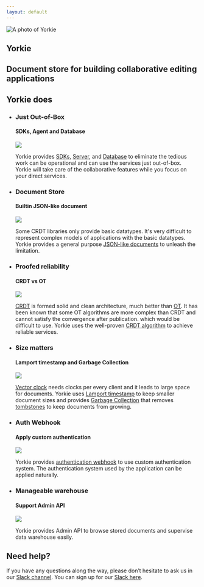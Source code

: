 ```yaml
---
layout: default
---
```


<section class="hero">
  <div class="wrapper">
    <img class="logo" src="./images/yorkie-photo.png" alt="A photo of Yorkie" />
    <div class="title">
      <h1>Yorkie</h1>
      <h2>Document store for building collaborative editing applications</h2>
    </div>
  </div>
  <div class="clear"></div>
</section>
<section class="content">
  <div class="wrapper">
    <h2>
    Yorkie does
    </h2>
    <ul class="card-list">
      <li class="card">
        <div class="card-header">
          <div class="card-header-title">
            <h3>Just Out-of-Box</h3>
            <h4>SDKs, Agent and Database</h4>
          </div>
          <div class="card-header-img">
            <img src="./images/network.svg" />
          </div>
        </div>
        <div class="card-body">
          <p>
          <span class="brand">Yorkie</span> provides <a href="/docs/js-sdk">SDKs</a>, <a href="/docs/agent">Server</a>, and <a href="/docs/agent#running-agent-with-mongodb">Database</a> to eliminate the tedious work can be operational and can use the services just out-of-box. Yorkie will take care of the collaborative features while you focus on your direct services.
          </p>
        </div>
      </li>
      <li class="card">
        <div class="card-header">
          <div class="card-header-title">
            <h3>Document Store</h3>
            <h4>Builtin JSON-like document</h4>
          </div>
          <div class="card-header-img">
            <img src="./images/easy.svg" />
          </div>
        </div>
        <div class="card-body">
          <p>
          Some CRDT libraries only provide basic datatypes. It's very difficult to represent complex models of applications with the basic datatypes. <span class="brand">Yorkie</span> provides a general purpose <a href="/docs/js-sdk#document">JSON-like documents</a> to unleash the limitation.
          </p>
        </div>
      </li>
      <li class="card">
        <div class="card-header">
          <div class="card-header-title">
            <h3>Proofed reliability</h3>
            <h4>CRDT vs OT</h4>
          </div>
          <div class="card-header-img">
            <img src="./images/reliability.svg" />
          </div>
        </div>
        <div class="card-body">
          <p>
          <a href="https://en.wikipedia.org/wiki/Conflict-free_replicated_data_type">CRDT</a> is formed solid and clean architecture, much better than <a href="https://en.wikipedia.org/wiki/Operational_transformation">OT</a>. It has been known that some OT algorithms are more complex than CRDT and cannot satisfy the convergence after publication. which would be difficult to use. <span class="brand">Yorkie</span> uses the well-proven <a href="/docs/internals">CRDT algorithm</a> to achieve reliable services.
          </p>
        </div>
      </li>
      <li class="card">
        <div class="card-header">
          <div class="card-header-title">
            <h3>Size matters</h3>
            <h4>Lamport timestamp and Garbage Collection</h4>
          </div>
          <div class="card-header-img">
            <img src="./images/size.svg" />
          </div>
        </div>
        <div class="card-body">
          <p>
          <a href="https://en.wikipedia.org/wiki/Vector_clock">Vector clock</a> needs clocks per every client and it leads to large space for documents. <span class="brand">Yorkie</span> uses <a href="https://en.wikipedia.org/wiki/Lamport_timestamps">Lamport timestamp</a> to keep smaller document sizes and provides <a href="/docs/garbage-collection">Garbage Collection</a> that removes <a href="https://crdt.tech/glossary">tombstones</a> to keep documents from growing.
          </p>
        </div>
      </li>
      <li class="card">
        <div class="card-header">
          <div class="card-header-title">
            <h3>Auth Webhook</h3>
            <h4>Apply custom authentication</h4>
          </div>
          <div class="card-header-img">
            <img src="./images/secure.svg" />
          </div>
        </div>
        <div class="card-body">
          <p>
          <span class="brand">Yorkie</span> provides <a href="/docs/auth-webhook">authentication webhook</a> to use custom authentication system. The authentication system used by the application can be applied naturally.
          </p>
        </div>
      </li>
      <li class="card">
        <div class="card-header">
          <div class="card-header-title">
            <h3>Manageable warehouse</h3>
            <h4>Support Admin API</h4>
          </div>
          <div class="card-header-img">
            <img src="./images/warehouse.svg" />
          </div>
        </div>
        <div class="card-body">
          <p>
            <span class="brand">Yorkie</span> provides Admin API to browse stored documents and supervise data warehouse easily.
          </p>
        </div>
      </li>
    </ul>
  </div>
</section>
<section class="contact">
  <div class="wrapper">
    <h2>Need help?</h2>
    <p>If you have any questions along the way, please don’t hesitate to ask us in our <a href="https://dev-yorkie.slack.com/">Slack channel</a>. You can sign up for our <a href="{{site.inviter}}">Slack here</a>.</p>
  </div>
</section>
